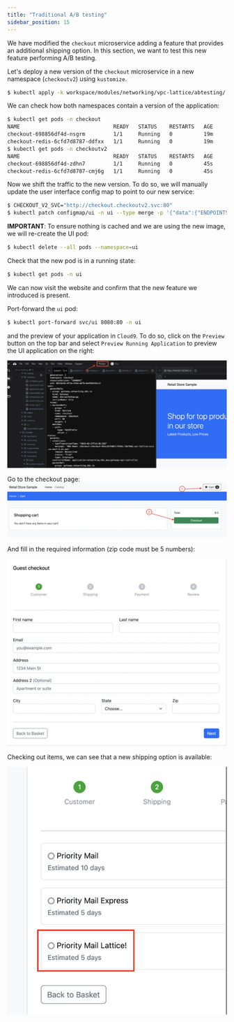 ```yaml
---
title: "Traditional A/B testing"
sidebar_position: 15
---
```



We have modified the `checkout` microservice adding a feature that provides an additional shipping option. In this section, we want to test this new feature performing A/B testing. 

Let's deploy a new version of the `checkout` microservice in a new namespace (`checkoutv2`) using `kustomize`.

```bash
$ kubectl apply -k workspace/modules/networking/vpc-lattice/abtesting/
```

We can check how both namespaces contain a version of the application:

```bash
$ kubectl get pods -n checkout
NAME                              READY   STATUS    RESTARTS   AGE
checkout-698856df4d-nsgrm         1/1     Running   0          19m
checkout-redis-6cfd7d8787-ddfxx   1/1     Running   0          19m
$ kubectl get pods -n checkoutv2
NAME                              READY   STATUS    RESTARTS   AGE
checkout-698856df4d-zdhn7         1/1     Running   0          45s
checkout-redis-6cfd7d8787-cmj6g   1/1     Running   0          45s
```

Now we shift the traffic to the new version. To do so, we will manually update the user interface config map to point to our new service: 
```bash
$ CHECKOUT_V2_SVC="http://checkout.checkoutv2.svc:80"
$ kubectl patch configmap/ui -n ui --type merge -p '{"data":{"ENDPOINTS_CHECKOUT": "'${CHECKOUT_V2_SVC}'"}}'
```

**IMPORTANT**: To ensure nothing is cached and we are using the new image, we will re-create the UI pod:

```bash
$ kubectl delete --all pods --namespace=ui
```

Check that the new pod is in a running state:
```bash
$ kubectl get pods -n ui
```

We can now visit the website and confirm that the new feature we introduced is present.

Port-forward the `ui` pod:  

```bash
$ kubectl port-forward svc/ui 8080:80 -n ui
```

and the preview of your application in `Cloud9`. To do so, click on the `Preview` button on the top bar and select `Preview Running Application` to preview the UI application on the right:

![Preview your application](assets/preview-app.png)

Go to the checkout page:
![Checkout](assets/checkout1.png)

And fill in the required information (zip code must be 5 numbers):

![Checkout](assets/checkout2.png)

Checking out items, we can see that a new shipping option is available: 

![Preview your application](assets/shippingoptions.png)